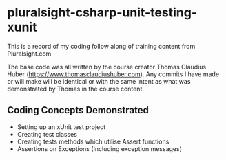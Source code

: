 # pluralsight-csharp-unit-testing-xunit

This is a record of my coding follow along of training content from 
Pluralsight.com

The base code was all written by the course creator Thomas Claudius Huber
(https://www.thomasclaudiushuber.com). Any commits I have made or will make
will be identical or with the same intent as what was demonstrated by Thomas in
the course content.

## Coding Concepts Demonstrated

- Setting up an xUnit test project
- Creating test classes
- Creating tests methods which utilise Assert functions
- Assertions on Exceptions (Including exception messages)